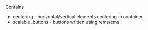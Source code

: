 Contains

- centering - horizontal/vertical elements centering in container
- scalable_buttons - buttons written using rems/ems
